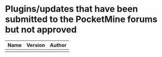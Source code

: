 # Plugins/updates that have been submitted to the PocketMine forums but not approved


|Name|Version|Author|
|----|:-------:|:------:|
|||

